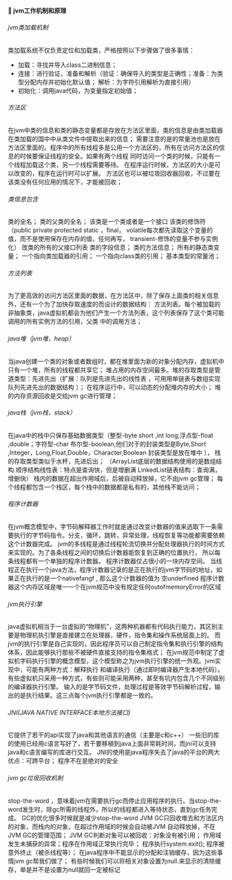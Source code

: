 #### :snail: jvm工作机制和原理
 ######  jvm类加载机制
  类加载系统不仅负责定位和加载类，严格按照以下步骤做了很多事情：
  - 加载：寻找并导入class二进制信息；
  - 连接：进行验证，准备和解析（验证：确保导入的类型是正确性；准备：为类型分配内存并初始化默认值； 解析：为字符引用解析为直接引用）
  - 初始化：调用java代码，为变量指定初始值；

  ######  方法区
  在jvm中类的信息和类的静态变量都是存放在方法区里面，类的信息是由类加载器在类加载的国中中从类文件中提取出来的信息；
   需要注意的是的常量池也是放在方法区里面的。程序中的所有线程多是公用一个方法区的，所有在访问方法区的信息的时候要保证线程的安全。如果有两个线程
   同时访问一个类的时候，只能有一个线程加载这个类，另一个线程需要等待。
   在程序运行时候，方法区的大小是可以改变的，程序在运行时可以扩展。
   方法区也可以被垃圾回收器回收，不过要在该类没有任何应用的情况下，才能被回收；

  ######  类信息包含
   类的全名；
   类的父类的全名；
   该类是一个类或者是一个接口
   该类的修饰符（public private protected static ，final， volatile每次都先读取这个变量的值，而不是使用保存在内存的值，任何再写，  transient-修饰的变量不参与实例化）
   改类的所有的父接口列表
   类的字段信息；
   类的方法信息；
   所有的静态类变量；
   一个指向类加载器的引用；
   一个指向class类的引用；
   基本类型的常量池；

  ######  方法列表
  为了更高效的访问方法区里面的数据，在方法区中，除了保存上面类的相关信息外，还有一个为了加快存取速度的而设计的数据结构：
   方法列表。每个被加载的非抽象类，java虚拟机都会为他们产生一个方法列表，这个列表保存了这个类可能调用的所有实例方法的引用，父类
   中的调用方法；

   ###### java堆（jvm堆，heap）
   当java创建一个类的对象或者数组时，都在堆里面为新的对象分配内存，虚拟机中只有一个堆，所有的线程都共享它；
   堆占用的内存空间最多。堆的存取类型是管道类型：先进先出（扩展：队列是先进先出的线性表  ，可用用单链表与数组实现队列先进先出的数据结构 ）；
   在程序运行中，可以动态的分配堆内存的大小；
   堆的内存资源回收是交给jvm gc进行管理；

  ######  java栈（jvm栈，stack）
  在java中的栈中只保存基础数据类型（整型-byte short ,int long;浮点型-float ,double；字符型-char
   布尔型-boolean,他们对于的封装类型是Byte,Short ,Integer，Long,Float,Double，Character,Boolean 封装类型是放在堆中 ），
   栈的存取类型类似于水杯，先进后出；
   （ArrayList底层的数据结构使用的是数组结构 顺序结构线性表：特点是查询快，但是增删满
     LinkedList链表结构：查询满，增删快）
     栈内的数据在超出作用域后，后被自动释放掉，它不由jvm gc管理；
     每个线程都包含一个栈区，每个栈中的数据都是私有的，其他栈不能访问；

 ######  程序计数器
在jvm概念模型中，字节码解释器工作时就是通过改变计数器的值来选取下一条需要执行的字节码指令。分支，循环，跳转，异常处理，线程恢复等功能都需要依赖这个计数器完成。
     jvm的多线程是通过线程轮流切换并分配处理器执行的时间方式来实现的。为了各条线程之间的切换后计数器能恢复到正确的位置执行，
     所以每条线程都有一个单独的程序计数器。
     程序计数器仅占很小的一块内存空间。
     当线程正在执行一个java方法，程序计数器记录的是正在执行的jvm字节码的地址，如果正在执行的是一个nativefangf ,
     那么这个计数器的值为 空underfined
     程序计数器这个内存区域是唯一一个在jvm规范中没有规定任何outofmemoryError的区域


 ###### jvm执行引擎
 java虚拟机相当于一台虚拟的“物理机”，这两种机器都有代码执行能力，其区别主要是物理机执引擎是直接建立在处理器，硬件，指令集和操作系统层面上的。
     而jvm的执行引擎是自己实现的，因此程序员可以自己制定指令集和执行引擎的结构体系，因此能够执行那些不被硬件直接支持的指令集格式；
     在jvm规范中制定了虚拟机字码执行引擎的概念模型，这个模型称之为jvm执行引擎的统一外观。jvm实现中，可能有两种方式：解释执行
     和编译执行（通过即时编译器产生本地代码）。有些虚拟机只采用一种方式，有些则可能采用两种，甚至有坑内包含几个不同级别的编译器执行引擎。
     输入的是字节码文件，处理过程是等效字节码解析过程，输出的是执行结果。这三点每个jvm执行引擎都是一致的。
     
 ###### JNI(JAVA NATIVE INTERFACE本地方法接口) 
 它提供了若干的api实现了java和其他语言的通信（主要是c和c++）
     一些旧的库的使用已经用c语言写好了，若干要移植到java上面非常耗时间，而jni可以支持java和c语言编写的库进行交互。
     JNI的使用是java程序失去了java的平台的两大优点：可跨平台； 程序不在是绝对的安全

 ###### jvm gc垃圾回收机制
 stop-the-word ，意味着jvm在需要执行gc而停止应用程序的执行。当stop-the-word发生时，除gc所需的线程外，所以的线程都进入等待状态，直到gc任务完成。
     GC的优化很多时候就是减少stop-the-word
     JVM GC只回收堆去和方法区内的对象，而栈内的对象，在超过作用域的时候会自动被JVM 自动释放掉，不在JVM GC的管理范围；
     JVM GC判断对象可以被回收：对象没有被引用；
              作用域发生未捕获的异常；程序在作用域正常执行完毕； 程序执行system.exit();
              程序被意外终止（被杀线程等）；
      在java程序中不能显示的分配和注销缓存，因为这些事情jvm gc帮我们做了；
              有些时候我们可以将相关对象设置为null.来显示的清除缓存，单是并不是设置为null就回一定被标记






